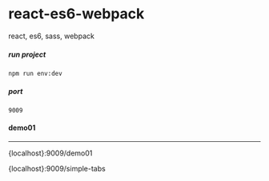# react-es6-webpack
react, es6, sass, webpack

##### run project
`npm run env:dev`

##### port
`9009`

#### demo01
---------------------

{localhost}:9009/demo01

{localhost}:9009/simple-tabs
